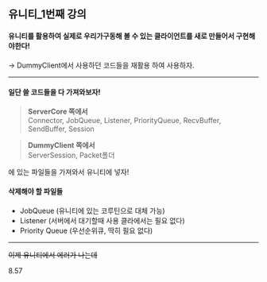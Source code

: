 ## 유니티_1번째 강의  
#### 유니티를 활용하여 실제로 우리가구동해 볼 수 있는 클라이언트를 새로 만들어서 구현해야한다!
-> DummyClient에서 사용하던 코드들을 재활용 하여 사용하자.    

---   


#### 일단 쓸 코드들을 다 가져와보자!  

> **ServerCore 쪽에서**   
Connector, JobQueue, Listener, PriorityQueue, RecvBuffer, SendBuffer, Session
        

> **DummyClient 쪽에서**   
ServerSession, Packet폴더   

에 있는 파일들을 가져와서 유니티에 넣자!   
   

#### 삭제해야 할 파일들    
- JobQueue (유니티에 있는 코루틴으로 대체 가능)
- Listener (서버에서 대기할때 사용 클라에서는 필요 없다)
- Priority Queue (우선순위큐, 딱히 필요 없다)

---   

~~이제 유니티에서 에러가 나는데~~

8.57
